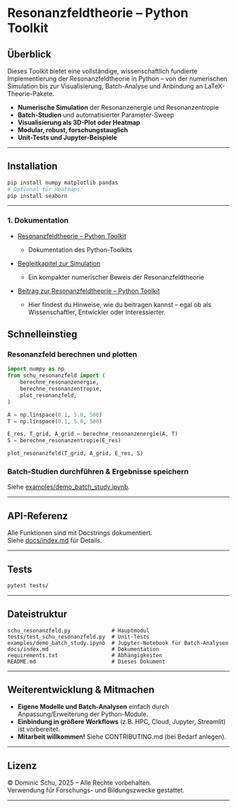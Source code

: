 # Resonanzfeldtheorie – Python Toolkit

## Überblick

Dieses Toolkit bietet eine vollständige, wissenschaftlich fundierte Implementierung der Resonanzfeldtheorie in Python – von der numerischen Simulation bis zur Visualisierung, Batch-Analyse und Anbindung an LaTeX-Theorie-Pakete.

- **Numerische Simulation** der Resonanzenergie und Resonanzentropie
- **Batch-Studien** und automatisierter Parameter-Sweep
- **Visualisierung als 3D-Plot oder Heatmap**
- **Modular, robust, forschungstauglich**
- **Unit-Tests und Jupyter-Beispiele**
---

## Installation

```bash
pip install numpy matplotlib pandas
# Optional für Heatmaps:
pip install seaborn
```

---

### 1. Dokumentation

- [Resonanzfeldtheorie – Python Toolkit](docs/index.md)  
  - Dokumentation des Python-Toolkits

- [Begleitkapitel zur Simulation](begleitkapitel_resonanzfeld.md)  
  - Ein kompakter numerischer Beweis der Resonanzfeldtheorie

- [Beitrag zur Resonanzfeldtheorie – Python Toolkit](CONTRIBUTING.md)  
  - Hier findest du Hinweise, wie du beitragen kannst – egal ob als Wissenschaftler, Entwickler oder Interessierter.

## Schnelleinstieg

### Resonanzfeld berechnen und plotten

```python
import numpy as np
from schu_resonanzfeld import (
    berechne_resonanzenergie,
    berechne_resonanzentropie,
    plot_resonanzfeld,
)

A = np.linspace(0.1, 5.0, 500)
T = np.linspace(0.1, 5.0, 500)

E_res, T_grid, A_grid = berechne_resonanzenergie(A, T)
S = berechne_resonanzentropie(E_res)

plot_resonanzfeld(T_grid, A_grid, E_res, S)
```

### Batch-Studien durchführen & Ergebnisse speichern

Siehe [examples/demo_batch_study.ipynb](examples/demo_batch_study.ipynb).

---

## API-Referenz

Alle Funktionen sind mit Docstrings dokumentiert.  
Siehe [docs/index.md](docs/index.md) für Details.

---

## Tests

```bash
pytest tests/
```

---

## Dateistruktur

```plaintext
schu_resonanzfeld.py             # Hauptmodul
tests/test_schu_resonanzfeld.py  # Unit-Tests
examples/demo_batch_study.ipynb  # Jupyter-Notebook für Batch-Analysen
docs/index.md                    # Dokumentation
requirements.txt                 # Abhängigkeiten
README.md                        # Dieses Dokument
```

---

## Weiterentwicklung & Mitmachen

- **Eigene Modelle und Batch-Analysen** einfach durch Anpassung/Erweiterung der Python-Module.
- **Einbindung in größere Workflows** (z.B. HPC, Cloud, Jupyter, Streamlit) ist vorbereitet.
- **Mitarbeit willkommen!** Siehe CONTRIBUTING.md (bei Bedarf anlegen).

---

## Lizenz

© Dominic Schu, 2025 – Alle Rechte vorbehalten.  
Verwendung für Forschungs- und Bildungszwecke gestattet.

---
